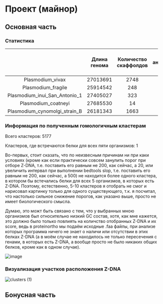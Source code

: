 # Проект (майнор)

## Основная часть

### Статистика

|  | Длина генома | Количество скаффолдов | Количество аннотированных генов | Доля аннотированных генов | Количество участков с Z-DNA | Общаа длина участков Z-DNA |
| :-----------: | :-----------: | :-----------: | :-----------: | :-----------: | :-----------: | :-----------: |
| Plasmodium_vivax | 27013691 | 2748 | 5510 | 52.47 |
| Plasmodium_fragile | 25914542 | 248 | 5743 | 54.95 |
| Plasmodium_inui_San_Antonio_1 | 27405027 | 323 | 5879 | 47.47 |
| Plasmodium_coatneyi | 27685530 | 14 | 5575 | 50.81 |
| Plasmodium_cynomolgi_strain_B | 26181343 | 1663 | 5776 | 48.2 |

### Информация по полученным гомологичным кластерам

Всего кластеров: 5177

Кластеров, где встречаются белки для всех пяти организмов: 1

Во-первых, стоит сказать, что по неизвесным причинам ни при каки условиях (кроме как если практически совсем занулить порог при отборе Z-DNA, т.е. поставить его равным не 200, как сейчас, а 20, или увеличить интервал при выполнении bedtools slop, т.е. поставить его равным не 200, как сейчас, а 500) не находится более одного кластера, в котором бы встечались белки для всех 5 организмов, в которых есть Z-DNA. Поэтому, естественно, 5-10 кластеров я отобрать не смог и нарисовал картинку только для одного существующего, т.к. я посчитал, что настолько сильное снижение порогов, как указано выше, просто не имеет биологического смысла.

Думаю, это можт быть связано с тем, что у выбранных мною организмов был относительно низкий GC состав, хотя, как мне кажется, это должно было только повлиять на количство отобранных Z-DNA и их score, ведь в proteinortho мы подаём исходные .faa файлы, при анализе которых программа ничего не знает о наличи или отсутствии в этих белках Z-DNA (а в моём случае не находилось не только пересечения с генами, в которых есть Z-DNA, а вообще просто не было никаких общих белков, кроме как в одном случае).

![image](https://user-images.githubusercontent.com/60858323/174429590-fec095c1-b6c7-4348-af30-73ec7a570c34.png)

### Визуализация участков расположения Z-DNA

![clusters (1)](https://user-images.githubusercontent.com/60858323/174429993-6fbc711f-324c-41b1-814c-fbe8da132338.jpg)


## Бонусная часть
